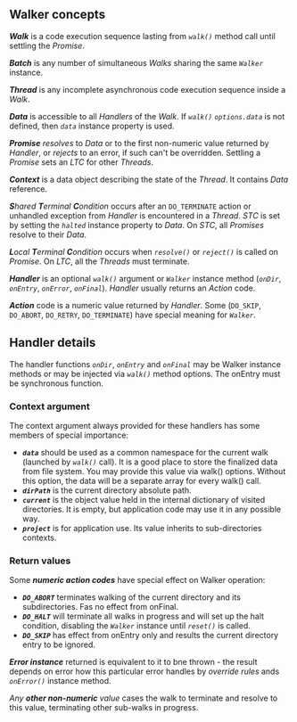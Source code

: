 ## Walker concepts

_**Walk**_ is a code execution sequence lasting from _`walk()`_ method call 
until settling the _Promise_.

_**Batch**_ is any number of simultaneous _Walks_ sharing the same _`Walker`_ instance.

_**Thread**_ is any incomplete asynchronous code execution sequence inside a _Walk_.

_**Data**_ is accessible to all _Handlers_ of the _Walk_.
If _`walk()`_ _`options.data`_  is not defined, then _`data`_ instance property is used.

_**Promise**_ _resolves_ to _Data_ or to the first non-numeric value returned by
_Handler_, or _rejects_ to an error, if such can't be overridden.
Settling a _Promise_ sets an _LTC_ for other _Threads_.

_**Context**_ is a data object describing the state of the _Thread_. 
It contains _Data_ reference.

_**S**hared **T**erminal **C**ondition_ occurs after an `DO_TERMINATE` action or 
unhandled exception from _Handler_ is encountered in a _Thread_. 
_STC_ is set by setting the _`halted`_ instance property to _Data_. 
On _STC_, all _Promises_ resolve to their _Data_.

_**L**ocal **T**erminal **C**ondition_ occurs when _`resolve()`_ or _`reject()`_ 
is called on _Promise_. On _LTC_, all the _Threads_ must terminate.

_**Handler**_ is an optional _`walk()`_ argument or _`Walker`_ 
instance method (_`onDir`_, _`onEntry`_, _`onError`_, _`onFinal`_).
_Handler_ usually returns an _Action_ code.

_**Action**_ code is a numeric value returned by _Handler_. 
Some (`DO_SKIP`, `DO_ABORT`, `DO_RETRY`, `DO_TERMINATE`) have special meaning for _`Walker`_.

## Handler details
The handler functions _`onDir`_, _`onEntry`_ and _`onFinal`_ may be Walker instance methods or
may be injected via _`walk()`_ method options. The onEntry must be synchronous function.

### Context argument

The context argument always provided for these handlers has some members of special importance:
   * **_`data`_** should be used as a common namespace for the current walk (launched by _`walk()`_ call).
   It is a good place to store the finalized data from file system.
   You may provide this value via walk() options. Without this option, the data will be a separate
   array for every walk() call.
   * **_`dirPath`_** is the current directory absolute path.
   * **_`current`_** is the object value held in the internal dictionary of visited directories. It is empty,
   but application code may use it in any possible way.
   * **_`project`_** is for application use. Its value inherits to sub-directories contexts.
   
### Return values
Some **_numeric action codes_** have special effect on Walker operation:
   * **_`DO_ABORT`_** terminates walking of the current directory and its subdirectories. Fas no effect from onFinal.
   * **_`DO_HALT`_** will terminate all walks in progress and will set up the halt condition,
   disabling the _`Walker`_ instance until _`reset()`_ is called.
   * **_`DO_SKIP`_** has effect from onEntry only and results the current directory entry to be ignored.
   
_**Error instance**_ returned is equivalent to it to bne thrown - the result depends on error how this
particular error handles by _override rules_ ands _`onError()`_ instance method.

_Any **other non-numeric** value_ cases the walk to terminate and resolve to this value, terminating
other sub-walks in progress.
   
   


